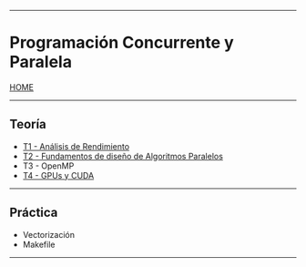 
---
# Programación Concurrente y Paralela

[HOME](../../README.md)

---

## Teoría

- [T1 - Análisis de Rendimiento](../Redes1/data/T1.md)
- [T2 - Fundamentos de diseño de Algoritmos Paralelos](data/T2.md)
- T3 - OpenMP
- [T4 - GPUs y CUDA](data/T4.md)

---
## Práctica

- Vectorización
- Makefile

---